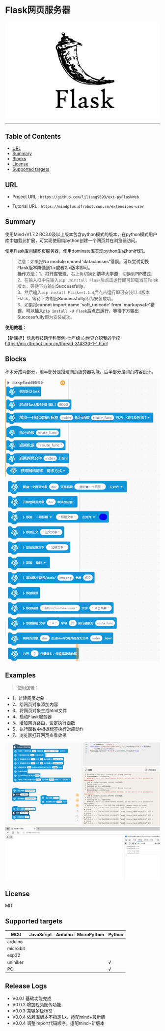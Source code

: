 # Flask网页服务器


![](./python/_images/featured.png)

---------------------------------------------------------

## Table of Contents

* [URL](#url)
* [Summary](#summary)
* [Blocks](#blocks)
* [License](#license)
* [Supported targets](#Supportedtargets)

## URL
* Project URL : ```https://github.com/liliang9693/ext-pyFlaskWeb```

* Tutorial URL : ```https://mindplus.dfrobot.com.cn/extensions-user```

    




## Summary
使用Mind+V1.7.2 RC3.0及以上版本包含python模式的版本，在python模式用户库中加载此扩展，可实现使用纯python创建一个网页并在浏览器访问。  

使用Flask库创建网页服务器，使用dominate库实现python生成html代码。

> 注意：如果报**No module named 'dataclasses'**错误，可以尝试切换Flask版本降低到1.x或者2.x版本即可。  
> 操作方法：1、打开**库管理**，右上角切换到**清华大学源**，切换到**PIP模式**。  
> 2、在输入框中先输入```pip uninstall Flask```后点击运行即可卸载当前Falsk版本，等待下方输出**Successfully**。  
> 3、然后输入```pip install Flask==1.1.4```后点击运行即可安装1.1.4版本Flask，等待下方输出**Successfully**即为安装成功。  
> 3、如果报**cannot import name 'soft_unicode' from 'markupsafe'**错误，可以输入```pip install -U Flask```后点击运行，等待下方输出**Successfully**即为安装成功。 


**使用教程：**

【新课标】信息科技跨学科案例-七年级 向世界介绍我的学校  https://mc.dfrobot.com.cn/thread-314330-1-1.html


## Blocks
积木分成两部分，前半部分是搭建网页服务器功能，后半部分是网页内容设计。

![](./python/_images/block1.png)
![](./python/_images/block3.png)



## Examples
> 使用逻辑：
- 1、新建网页对象
- 2、给网页对象添加内容
- 3、将网页对象生成html文件
- 4、启动Flask服务器
- 5、增加网页路由，设定执行函数
- 6、执行函数中根据标签执行对应动作
- 7、浏览器打开网页查看效果

![](./python/_images/example.png)
![](./python/_images/example2.png)


## License

MIT

## Supported targets

MCU                | JavaScript    | Arduino   | MicroPython    | Python 
------------------ | :----------: | :----------: | :---------: | -----
arduino        |             |              |             | 
micro:bit        |             |              |             | 
esp32        |             |              |             | 
unihiker        |             |              |             | √
PC        |             |              |             | √

## Release Logs

* V0.0.1  基础功能完成
* V0.0.2  增加视频图传功能
* V0.0.3  兼容多级标签
* V0.0.4  依赖库版本不指定1.x，适配mind+最新版
* V0.0.4  调整import代码顺序，适配mind+新版本
